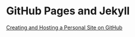 # GitHub Pages and Jekyll

[Creating and Hosting a Personal Site on GitHub](http://jmcglone.com/guides/github-pages/)
